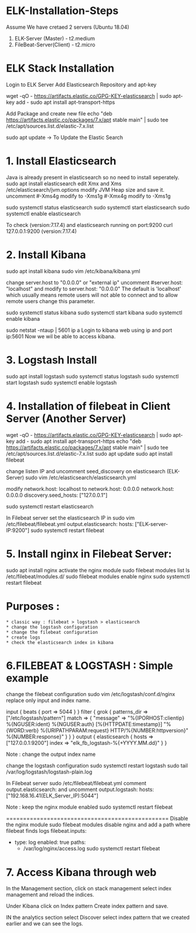 # ELK-Installation-Steps
Assume We have cretaed 2 servers (Ubuntu 18.04)
1. ELK-Server (Master) - t2.medium
2. FileBeat-Server(Client) - t2.micro

# ELK Stack Installation
Login to ELK Server
Add Elasticsearch Repository and apt-key

wget -qO - https://artifacts.elastic.co/GPG-KEY-elasticsearch | sudo apt-key add -
sudo apt install apt-transport-https

Add Package and create new file
echo "deb https://artifacts.elastic.co/packages/7.x/apt stable main" | sudo tee /etc/apt/sources.list.d/elastic-7.x.list

sudo apt update -> To Update the Elastic Search

# 1. Install Elasticsearch 
Java is already present in elasticsearch so no need to install seperately.
sudo apt install elasticsearch
edit Xmx and Xms /etc/elasticsearch/jvm.options
modify JVM Heap size and save it.
uncomment #-Xms4g modify to -Xms1g
	        #-Xmx4g modify to -Xms1g  

sudo systemctl status elasticsearch
sudo systemctl start elasticsearch
sudo systemctl enable elasticsearch

To check (version:7.17.4) and elasticsearch running on port:9200 
curl 127.0.0.1:9200
(version:7.17.4)

# 2. Install Kibana
sudo apt install kibana
sudo vim /etc/kibana/kibana.yml

change server.host to "0.0.0.0" or "external ip"
uncomment #server.host: "localhost"  and modify to server.host: "0.0.0.0"
The default is 'localhost' which usually means remote users will not able to connect and to allow remote users change this parameter.

sudo systemctl status kibana
sudo systemctl start kibana
sudo systemctl enable kibana

sudo netstat -ntaup | 5601
ip a
Login to kibana web using ip and port ip:5601 
Now we wil be able to access kibana.

# 3. Logstash Install
sudo apt install logstash
sudo systemctl status logstash
sudo systemctl start logstash
sudo systemctl enable logstash

# 4. Installation of filebeat in Client Server (Another Server)

wget -qO - https://artifacts.elastic.co/GPG-KEY-elasticsearch | sudo apt-key add -
sudo apt install apt-transport-https
echo "deb https://artifacts.elastic.co/packages/7.x/apt stable main" | sudo tee /etc/apt/sources.list.d/elastic-7.x.list
sudo apt update
sudo apt install filebeat

change listen IP and uncomment seed_discovery on elasticsearch (ELK-Server)
sudo vim /etc/elasticsearch/elasticsearch.yml

modify network.host: localhost to network.host: 0.0.0.0
network.host: 0.0.0.0
discovery.seed_hosts: ["127.0.0.1"]

sudo systemctl restart elasticsearch

In Filebeat server
set the elasticsearch IP in sudo vim /etc/filebeat/filebeat.yml
output.elasticsearch:
  hosts: ["ELK-server-IP:9200"]
sudo systemctl restart filebeat

# 5. Install nginx in Filebeat Server:
sudo apt install nginx
activate the nginx module
sudo filebeat modules list
ls /etc/filebeat/modules.d/
sudo filebeat modules enable nginx
sudo systemctl restart filebeat

# Purposes :
	* classic way : filebeat > logstash > elasticsearch
	* change the logstash configuration 
	* change the filebeat configuration 
	* create logs
	* check the elasticsearch index in kibana
  
 # 6.FILEBEAT & LOGSTASH : Simple example

change the filebeat configuration
sudo vim /etc/logstash/conf.d/nginx
replace only input and index name.

input {
  beats {
    port => 5044
  }
}
filter {
    grok {
      patterns_dir => ["/etc/logstash/pattern"]
      match => { "message" => "%{IPORHOST:clientip} %{NGUSER:ident} %{NGUSER:auth} \[%{HTTPDATE:timestamp}\] \"%{WORD:verb} %{URIPATHPARAM:request} HTTP/%{NUMBER:httpversion}\" %{NUMBER:response}" }
    }
}
output {
  elasticsearch {
      hosts => ["127.0.0.1:9200"]
      index => "elk_fb_logstash-%{+YYYY.MM.dd}"
  }
}

Note : change the output index name

change the logstash configuration
sudo systemctl restart logstash
sudo tail /var/log/logstash/logstash-plain.log

In Filebeat server 
sudo /etc/filebeat/filebeat.yml
comment output.elasticsearch:
and uncomment 
output.logstash:
  hosts: ["192.168.16.41(ELK_Server_IP):5044"]

Note : keep the nginx module enabled
sudo systemctl restart filebeat

================================================
Disable the nginx module
sudo filebeat modules disable nginx
and add a path where filebeat finds logs
filebeat.inputs:
- type: log
  enabled: true
  paths:
    - /var/log/nginx/access.log
sudo systemctl restart filebeat

# 7. Access Kibana through web
In the Management section, click on stack management 
select index management and reload the indices.

Under Kibana click on Index pattern 
Create index pattern and save.

IN the analytics section select Discover 
select index pattern that we created earlier and we can see the logs.
